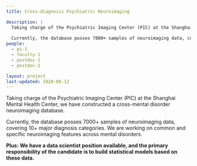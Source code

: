 ```yaml
---
title: Cross-diagnosis Psychiatric Neuroimaging

description: |
  Taking charge of the Psychiatric Imaging Center (PIC) at the Shanghai Mental Health Center, we have constructed a cross-mental disorder neuroimaging database. 
  
  Currently, the database posses 7000+ samples of neuroimaging data, covering 10+ major diagnosis categories. We are working on common and specific neuroimaging features across mental disorders.  
people:
  - pi-1
  - faculty-1
  - postdoc-1
  - postdoc-2

layout: project
last-updated: 2020-08-12
---
```


Taking charge of the Psychiatric Imaging Center (PIC) at the Shanghai Mental Health Center, we have constructed a cross-mental disorder neuroimaging database. 

Currently, the database posses 7000+ samples of neuroimaging data, covering 10+ major diagnosis categories. We are working on common and specific neuroimaging features across mental disorders.

**Plus: We have a data scientist position available, and the primary responsibility of the candidate is to build statistical models based on these data.**
